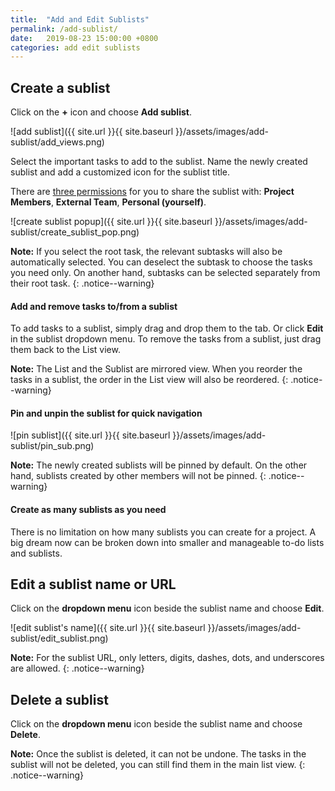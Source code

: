 ```yaml
---
title:  "Add and Edit Sublists"
permalink: /add-sublist/
date:   2019-08-23 15:00:00 +0800
categories: add edit sublists
---
```


## Create a sublist

Click on the **+** icon and choose **Add sublist**.

![add sublist]({{ site.url }}{{ site.baseurl }}/assets/images/add-sublist/add_views.png)

Select the important tasks to add to the sublist. Name the newly created sublist and add a customized icon for the sublist title. 

There are [three permissions](/guide/sublist-permission/) for you to share the sublist with: **Project Members**, **External Team**, **Personal (yourself)**. 

![create sublist popup]({{ site.url }}{{ site.baseurl }}/assets/images/add-sublist/create_sublist_pop.png)


**Note:** If you select the root task, the relevant subtasks will also be automatically selected. You can deselect the subtask to choose the tasks you need only. On another hand, subtasks can be selected separately from their root task.
{: .notice--warning}

#### Add and remove tasks to/from a sublist

To add tasks to a sublist, simply drag and drop them to the tab. Or click **Edit** in the sublist dropdown menu. To remove the tasks from a sublist, just drag them back to the List view. 


**Note:** The List and the Sublist are mirrored view. When you reorder the tasks in a sublist, the order in the List view will also be reordered. 
{: .notice--warning}


#### Pin and unpin the sublist for quick navigation 

![pin sublist]({{ site.url }}{{ site.baseurl }}/assets/images/add-sublist/pin_sub.png)


**Note:** The newly created sublists will be pinned by default. On the other hand, sublists created by other members will not be pinned. 
{: .notice--warning}


#### Create as many sublists as you need

There is no limitation on how many sublists you can create for a project. A big dream now can be broken down into smaller and manageable to-do lists and sublists.


## Edit a sublist name or URL

Click on the **dropdown menu** icon beside the sublist name and choose **Edit**. 

![edit sublist's name]({{ site.url }}{{ site.baseurl }}/assets/images/add-sublist/edit_sublist.png)

**Note:** For the sublist URL, only letters, digits, dashes, dots, and underscores are allowed.
{: .notice--warning}


## Delete a sublist

Click on the **dropdown menu** icon beside the sublist name and choose **Delete**. 

**Note:** Once the sublist is deleted, it can not be undone. The tasks in the sublist will not be deleted, you can still find them in the main list view.
{: .notice--warning}